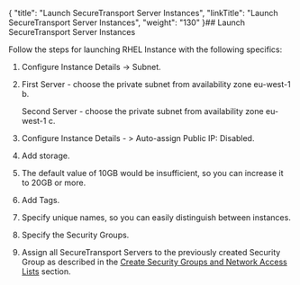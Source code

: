 {
    "title": "Launch SecureTransport Server Instances",
    "linkTitle": "Launch SecureTransport Server Instances",
    "weight": "130"
}## Launch SecureTransport Server Instances

Follow the steps for launching RHEL Instance with the following specifics:

1.  Configure Instance Details -> Subnet.
2.  First Server - choose the private subnet from availability zone eu-west-1 b.  
    Second Server - choose the private subnet from availability zone eu-west-1 c.
3.  Configure Instance Details - &gt; Auto-assign Public IP: Disabled.
4.  Add storage.
5.  The default value of 10GB would be insufficient, so you can increase it to 20GB or more.
6.  Add Tags.
7.  Specify unique names, so you can easily distinguish between instances.
8.  Specify the Security Groups.
9.  Assign all SecureTransport Servers to the previously created Security Group as described in the [](../../st_create_secgroups)[Create Security Groups and Network Access Lists](../../st_create_secgroups) section.
